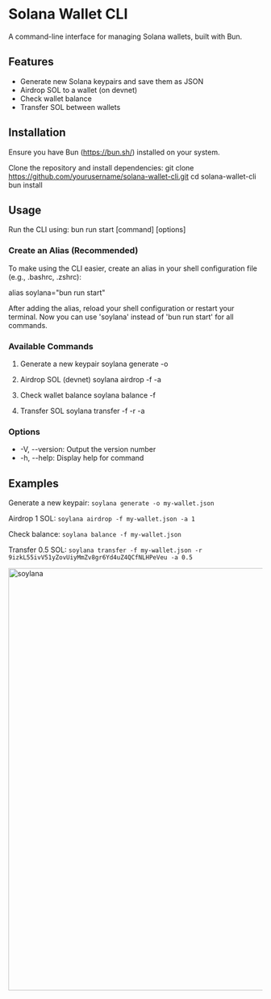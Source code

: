 # Solana Wallet CLI
A command-line interface for managing Solana wallets, built with Bun.

## Features
- Generate new Solana keypairs and save them as JSON
- Airdrop SOL to a wallet (on devnet)
- Check wallet balance
- Transfer SOL between wallets

## Installation
Ensure you have Bun (https://bun.sh/) installed on your system.

Clone the repository and install dependencies:
git clone https://github.com/yourusername/solana-wallet-cli.git
cd solana-wallet-cli
bun install

## Usage
Run the CLI using:
bun run start [command] [options]

### Create an Alias (Recommended)
To make using the CLI easier, create an alias in your shell configuration file (e.g., .bashrc, .zshrc):

alias soylana="bun run start"

After adding the alias, reload your shell configuration or restart your terminal. Now you can use 'soylana' instead of 'bun run start' for all commands.

### Available Commands
1. Generate a new keypair
   soylana generate -o <output-file>

2. Airdrop SOL (devnet)
   soylana airdrop -f <keypair-file> -a <amount>

3. Check wallet balance
   soylana balance -f <keypair-file>

4. Transfer SOL
   soylana transfer -f <sender-keypair-file> -r <recipient-public-key> -a <amount>

### Options
- -V, --version: Output the version number
- -h, --help: Display help for command

## Examples
Generate a new keypair:
`soylana generate -o my-wallet.json`

Airdrop 1 SOL:
`soylana airdrop -f my-wallet.json -a 1`

Check balance:
`soylana balance -f my-wallet.json`

Transfer 0.5 SOL:
`soylana transfer -f my-wallet.json -r 9izkL55ivV51yZovUiyMmZv8gr6Yd4uZ4QCfNLHPeVeu -a 0.5`

<img width="836" alt="soylana" src="https://github.com/user-attachments/assets/3cdf2f9e-31da-4fc6-b593-e21f6bfe14ca">
